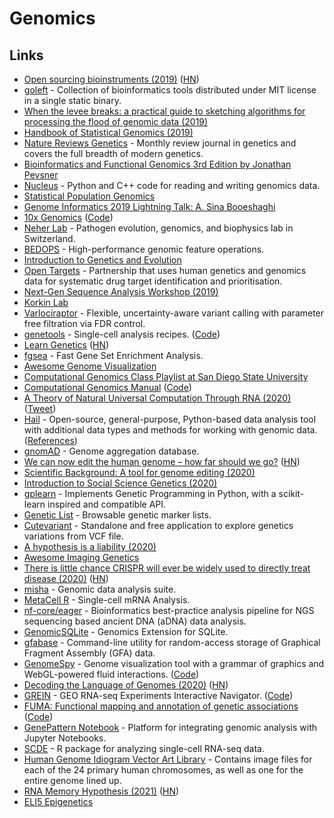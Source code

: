 # Genomics

## Links

* [Open sourcing bioinstruments \(2019\)](https://liorpachter.wordpress.com/2019/01/18/open-sourcing-bioinstruments/) \([HN](https://news.ycombinator.com/item?id=18946981)\)
* [goleft](https://github.com/brentp/goleft) - Collection of bioinformatics tools distributed under MIT license in a single static binary.
* [When the levee breaks: a practical guide to sketching algorithms for processing the flood of genomic data \(2019\)](https://genomebiology.biomedcentral.com/articles/10.1186/s13059-019-1809-x)
* [Handbook of Statistical Genomics \(2019\)](https://www.goodreads.com/book/show/44327365-handbook-of-statistical-genomics)
* [Nature Reviews Genetics](https://www.nature.com/nrg/) - Monthly review journal in genetics and covers the full breadth of modern genetics.
* [Bioinformatics and Functional Genomics 3rd Edition by Jonathan Pevsner](http://www.bioinfbook.org/)
* [Nucleus](https://github.com/google/nucleus) - Python and C++ code for reading and writing genomics data.
* [Statistical Population Genomics](https://link.springer.com/book/10.1007/978-1-0716-0199-0)
* [Genome Informatics 2019 Lightning Talk: A. Sina Booeshaghi](https://www.youtube.com/watch?v=x-rNofr88BM)
* [10x Genomics](https://www.10xgenomics.com/) \([Code](https://github.com/10XGenomics)\)
* [Neher Lab](https://neherlab.org/) - Pathogen evolution, genomics, and biophysics lab in Switzerland.
* [BEDOPS](https://github.com/bedops/bedops) - High-performance genomic feature operations.
* [Introduction to Genetics and Evolution](https://www.coursera.org/learn/genetics-evolution)
* [Open Targets](https://www.opentargets.org/) - Partnership that uses human genetics and genomics data for systematic drug target identification and prioritisation.
* [Next-Gen Sequence Analysis Workshop \(2019\)](https://angus.readthedocs.io/en/2019/)
* [Korkin Lab](http://korkinlab.org/)
* [Varlociraptor](https://github.com/varlociraptor/varlociraptor) - Flexible, uncertainty-aware variant calling with parameter free filtration via FDR control.
* [genetools](https://genetools.maximz.com/) - Single-cell analysis recipes. \([Code](https://github.com/maximz/genetools)\)
* [Learn Genetics](https://learn.genetics.utah.edu/) \([HN](https://news.ycombinator.com/item?id=23295590)\)
* [fgsea](https://github.com/ctlab/fgsea) - Fast Gene Set Enrichment Analysis.
* [Awesome Genome Visualization](https://github.com/cmdcolin/awesome-genome-visualization)
* [Computational Genomics Class Playlist at San Diego State University](https://www.youtube.com/playlist?list=PLpPXw4zFa0uLMHwSZ7DMeLGjIUgo1IBbn)
* [Computational Genomics Manual](https://linsalrob.github.io/ComputationalGenomicsManual/) \([Code](https://github.com/linsalrob/ComputationalGenomicsManual)\)
* [A Theory of Natural Universal Computation Through RNA \(2020\)](https://arxiv.org/abs/2008.08814) \([Tweet](https://twitter.com/theHessam/status/1296650944302776321)\)
* [Hail](https://github.com/hail-is/hail) - Open-source, general-purpose, Python-based data analysis tool with additional data types and methods for working with genomic data. \([References](https://hail.is/references.html)\)
* [gnomAD](https://gnomad.broadinstitute.org/) - Genome aggregation database.
* [We can now edit the human genome – how far should we go?](https://www.pbs.org/wgbh/nova/video/human-nature/) \([HN](https://news.ycombinator.com/item?id=24454954)\)
* [Scientific Background: A tool for genome editing \(2020\)](https://www.nobelprize.org/uploads/2020/10/advanced-chemistryprize2020.pdf)
* [Introduction to Social Science Genetics \(2020\)](https://silverbeach.in/courses/2020/october/social-science-genetics/)
* [gplearn](https://github.com/trevorstephens/gplearn) - Implements Genetic Programming in Python, with a scikit-learn inspired and compatible API.
* [Genetic List](https://geneticlist.com/) - Browsable genetic marker lists.
* [Cutevariant](https://github.com/labsquare/cutevariant) - Standalone and free application to explore genetics variations from VCF file.
* [A hypothesis is a liability \(2020\)](https://genomebiology.biomedcentral.com/articles/10.1186/s13059-020-02133-w)
* [Awesome Imaging Genetics](https://github.com/heykeetae/AwesomeImagingGenetics)
* [There is little chance CRISPR will ever be widely used to directly treat disease \(2020\)](http://www.josiahzayner.com/2020/10/crispr-is-dead.html) \([HN](https://news.ycombinator.com/item?id=25096386)\)
* [misha](https://github.com/tanaylab/misha) - Genomic data analysis suite.
* [MetaCell R](https://github.com/tanaylab/metacell) - Single-cell mRNA Analysis.
* [nf-core/eager](https://github.com/nf-core/eager) - Bioinformatics best-practice analysis pipeline for NGS sequencing based ancient DNA \(aDNA\) data analysis.
* [GenomicSQLite](https://github.com/mlin/GenomicSQLite) - Genomics Extension for SQLite.
* [gfabase](https://github.com/mlin/gfabase) - Command-line utility for random-access storage of Graphical Fragment Assembly \(GFA\) data.
* [GenomeSpy](https://genomespy.app/) - Genome visualization tool with a grammar of graphics and WebGL-powered fluid interactions. \([Code](https://github.com/tuner/genome-spy)\)
* [Decoding the Language of Genomes \(2020\)](https://caltechletters.org/science/decoding-the-language-of-genomes) \([HN](https://news.ycombinator.com/item?id=25384412)\)
* [GREIN](http://www.ilincs.org/apps/grein/?gse=) - GEO RNA-seq Experiments Interactive Navigator. \([Code](https://github.com/uc-bd2k/GREIN)\)
* [FUMA: Functional mapping and annotation of genetic associations](https://fuma.ctglab.nl/) \([Code](https://github.com/Kyoko-wtnb/FUMA-webapp)\)
* [GenePattern Notebook](https://github.com/genepattern/genepattern-notebook) - Platform for integrating genomic analysis with Jupyter Notebooks.
* [SCDE](https://github.com/hms-dbmi/scde) - R package for analyzing single-cell RNA-seq data.
* [Human Genome Idiogram Vector Art Library](https://github.com/RCollins13/HumanIdiogramLibrary) - Contains image files for each of the 24 primary human chromosomes, as well as one for the entire genome lined up.
* [RNA Memory Hypothesis \(2021\)](https://scottlocklin.wordpress.com/2021/02/03/rna-memory-hypothesis/) \([HN](https://news.ycombinator.com/item?id=26013217)\)
* [ELI5 Epigenetics](https://www.reddit.com/r/explainlikeimfive/comments/l0d48j/eli5_epigenetics/)

